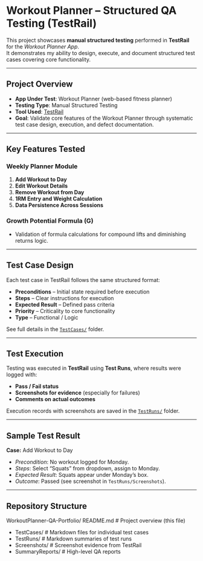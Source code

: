 # Workout Planner – Structured QA Testing (TestRail)

This project showcases **manual structured testing** performed in **TestRail** for the *Workout Planner App*.  
It demonstrates my ability to design, execute, and document structured test cases covering core functionality.  

---

## Project Overview
- **App Under Test**: Workout Planner (web-based fitness planner)  
- **Testing Type**: Manual Structured Testing  
- **Tool Used**: [TestRail](https://www.gurock.com/testrail/)  
- **Goal**: Validate core features of the Workout Planner through systematic test case design, execution, and defect documentation.  

---

## Key Features Tested

### Weekly Planner Module
1. **Add Workout to Day**  
2. **Edit Workout Details**  
3. **Remove Workout from Day**  
4. **1RM Entry and Weight Calculation**  
5. **Data Persistence Across Sessions**

### Growth Potential Formula (G)
- Validation of formula calculations for compound lifts and diminishing returns logic.  

---

## Test Case Design
Each test case in TestRail follows the same structured format:
- **Preconditions** – Initial state required before execution  
- **Steps** – Clear instructions for execution  
- **Expected Result** – Defined pass criteria  
- **Priority** – Criticality to core functionality  
- **Type** – Functional / Logic  

See full details in the [`TestCases/`](./TestCases) folder.

---

## Test Execution
Testing was executed in **TestRail** using **Test Runs**, where results were logged with:  
- **Pass / Fail status**  
- **Screenshots for evidence** (especially for failures)  
- **Comments on actual outcomes**  

 Execution records with screenshots are saved in the [`TestRuns/`](./TestRuns) folder.

---

## Sample Test Result
**Case:** Add Workout to Day  
- *Precondition*: No workout logged for Monday.  
- *Steps*: Select “Squats” from dropdown, assign to Monday.  
- *Expected Result*: Squats appear under Monday’s box.  
- *Outcome*: Passed (see screenshot in `TestRuns/Screenshots`).  

---

## Repository Structure
WorkoutPlanner-QA-Portfolio/
README.md # Project overview (this file)
- TestCases/ # Markdown files for individual test cases
- TestRuns/ # Markdown summaries of test runs
- Screenshots/ # Screenshot evidence from TestRail
- SummaryReports/ # High-level QA reports

